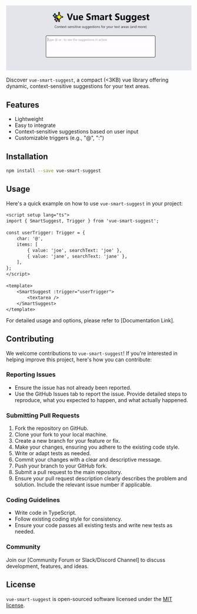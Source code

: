 <img src="./assets/intro.gif" alt="">

Discover `vue-smart-suggest`, a compact (<3KB) vue library offering dynamic, context-sensitive suggestions for your text areas.

## Features

-   Lightweight
-   Easy to integrate
-   Context-sensitive suggestions based on user input
-   Customizable triggers (e.g., "@", ":")

## Installation

```bash
npm install --save vue-smart-suggest
```

## Usage

Here's a quick example on how to use `vue-smart-suggest` in your project:

```vue
<script setup lang="ts">
import { SmartSuggest, Trigger } from 'vue-smart-suggest';

const userTrigger: Trigger = {
    char: '@',
    items: [
        { value: 'joe', searchText: 'joe' },
        { value: 'jane', searchText: 'jane' },
    ],
};
</script>

<template>
    <SmartSuggest :trigger="userTrigger">
        <textarea />
    </SmartSuggest>
</template>
```

For detailed usage and options, please refer to [Documentation Link].

## Contributing

We welcome contributions to `vue-smart-suggest`! If you're interested in helping improve this project, here's how you can contribute:

### Reporting Issues

-   Ensure the issue has not already been reported.
-   Use the GitHub Issues tab to report the issue. Provide detailed steps to reproduce, what you expected to happen, and what actually happened.

### Submitting Pull Requests

1. Fork the repository on GitHub.
2. Clone your fork to your local machine.
3. Create a new branch for your feature or fix.
4. Make your changes, ensuring you adhere to the existing code style.
5. Write or adapt tests as needed.
6. Commit your changes with a clear and descriptive message.
7. Push your branch to your GitHub fork.
8. Submit a pull request to the main repository.
9. Ensure your pull request description clearly describes the problem and solution. Include the relevant issue number if applicable.

### Coding Guidelines

-   Write code in TypeScript.
-   Follow existing coding style for consistency.
-   Ensure your code passes all existing tests and write new tests as needed.

### Community

Join our [Community Forum or Slack/Discord Channel] to discuss development, features, and ideas.

## License

`vue-smart-suggest` is open-sourced software licensed under the [MIT license](LICENSE.md).
